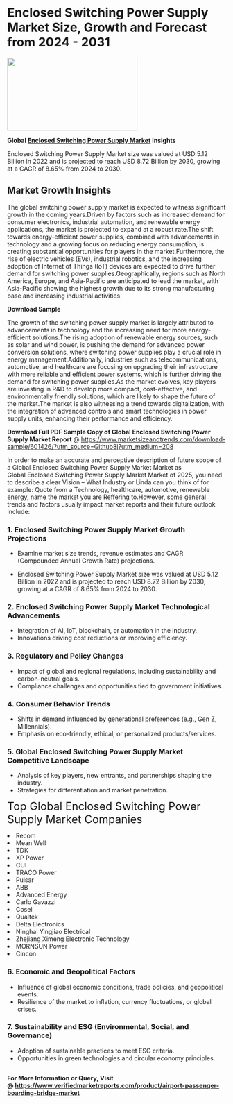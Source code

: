 <H1>Enclosed Switching Power Supply Market Size, Growth and Forecast from 2024 - 2031</H1><img class="aligncenter size-medium wp-image-584254" src="https://thirdeyenews.in/wp-content/uploads/2024/09/Global-Market-Research-300x168.jpeg" alt="" width="300" height="168" /><p><strong>Global&nbsp;<a href="https://www.marketsizeandtrends.com/download-sample/601426/?utm_source=Github8j?utm_medium=208">Enclosed Switching Power Supply Market</a> Insights</strong></p><p>Enclosed Switching Power Supply Market size was valued at USD 5.12 Billion in 2022 and is projected to reach USD 8.72 Billion by 2030, growing at a CAGR of 8.65% from 2024 to 2030.</p><p><h2>Market Growth Insights</h2> <p>The global switching power supply market is expected to witness significant growth in the coming years.Driven by factors such as increased demand for consumer electronics, industrial automation, and renewable energy applications, the market is projected to expand at a robust rate.The shift towards energy-efficient power supplies, combined with advancements in technology and a growing focus on reducing energy consumption, is creating substantial opportunities for players in the market.Furthermore, the rise of electric vehicles (EVs), industrial robotics, and the increasing adoption of Internet of Things (IoT) devices are expected to drive further demand for switching power supplies.Geographically, regions such as North America, Europe, and Asia-Pacific are anticipated to lead the market, with Asia-Pacific showing the highest growth due to its strong manufacturing base and increasing industrial activities.</p> <p><strong>Download Sample</strong></p> <p>The growth of the switching power supply market is largely attributed to advancements in technology and the increasing need for more energy-efficient solutions.The rising adoption of renewable energy sources, such as solar and wind power, is pushing the demand for advanced power conversion solutions, where switching power supplies play a crucial role in energy management.Additionally, industries such as telecommunications, automotive, and healthcare are focusing on upgrading their infrastructure with more reliable and efficient power systems, which is further driving the demand for switching power supplies.As the market evolves, key players are investing in R&D to develop more compact, cost-effective, and environmentally friendly solutions, which are likely to shape the future of the market.The market is also witnessing a trend towards digitalization, with the integration of advanced controls and smart technologies in power supply units, enhancing their performance and efficiency.<p><span class=""><strong>Download Full PDF Sample Copy of Global Enclosed Switching Power Supply Market Report</strong> @ <a href="https://www.marketsizeandtrends.com/download-sample/601426/?utm_source=Github8j?utm_medium=208" target="_blank">https://www.marketsizeandtrends.com/download-sample/601426/?utm_source=Github8j?utm_medium=208</a></span></p><p>In order to make an accurate and perceptive description of future scope of a Global&nbsp;Enclosed Switching Power Supply Market Market as Global&nbsp;Enclosed Switching Power Supply Market Market of 2025, you need to describe a clear Vision &ndash; What Industry or Linda can you think of for example: Quote from a Technology, healthcare, automotive, renewable energy, name the market you are Reffering to.However, some general trends and factors usually impact market reports and their future outlook include:</p><h3>1.&nbsp;<strong>Enclosed Switching Power Supply Market Growth Projections</strong></h3><ul><li>Examine market size trends, revenue estimates and CAGR (Compounded Annual Growth Rate) projections.</li><li><p>Enclosed Switching Power Supply Market size was valued at USD 5.12 Billion in 2022 and is projected to reach USD 8.72 Billion by 2030, growing at a CAGR of 8.65% from 2024 to 2030.</p></li></ul><h3>2.&nbsp;<strong>Enclosed Switching Power Supply Market Technological Advancements</strong></h3><ul><li>Integration of AI, IoT, blockchain, or automation in the industry.</li><li>Innovations driving cost reductions or improving efficiency.</li></ul><h3>3.&nbsp;<strong>Regulatory and Policy Changes</strong></h3><ul><li>Impact of global and regional regulations, including sustainability and carbon-neutral goals.</li><li>Compliance challenges and opportunities tied to government initiatives.</li></ul><h3>4.&nbsp;<strong>Consumer Behavior Trends</strong></h3><ul><li>Shifts in demand influenced by generational preferences (e.g., Gen Z, Millennials).</li><li>Emphasis on eco-friendly, ethical, or personalized products/services.</li></ul><h3>5.&nbsp;<strong>Global Enclosed Switching Power Supply Market Competitive Landscape</strong></h3><ul><li>Analysis of key players, new entrants, and partnerships shaping the industry.</li><li>Strategies for differentiation and market penetration.</li></ul><p data-pm-slice="1 1 []"><span style="color: inherit; font-family: inherit; font-size: 25px;">Top Global Enclosed Switching Power Supply Market Companies</span></p><div class="" data-test-id=""><p><li>Recom</li><li> Mean Well</li><li> TDK</li><li> XP Power</li><li> CUI</li><li> TRACO Power</li><li> Pulsar</li><li> ABB</li><li> Advanced Energy</li><li> Carlo Gavazzi</li><li> Cosel</li><li> Qualtek</li><li> Delta Electronics</li><li> Ninghai Yingjiao Electrical</li><li> Zhejiang Ximeng Electronic Technology</li><li> MORNSUN Power</li><li> Cincon</li></p></div><h3>6.&nbsp;<strong>Economic and Geopolitical Factors</strong></h3><ul><li>Influence of global economic conditions, trade policies, and geopolitical events.</li><li>Resilience of the market to inflation, currency fluctuations, or global crises.</li></ul><h3>7.&nbsp;<strong>Sustainability and ESG (Environmental, Social, and Governance)</strong></h3><ul><li>Adoption of sustainable practices to meet ESG criteria.</li><li>Opportunities in green technologies and circular economy principles.</li></ul><h2><strong style="font-size: 14px;">For More Information or Query, Visit @&nbsp;</strong><a style="background-color: #ffffff; font-size: 14px;" href="https://www.marketsizeandtrends.com/report/enclosed-switching-power-supply-market/" target="_blank">https://www.verifiedmarketreports.com/product/airport-passenger-boarding-bridge-market</a></h2>